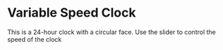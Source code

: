 # Variable Speed Clock
This is a 24-hour clock with a circular face. Use the slider to control the speed of the clock
